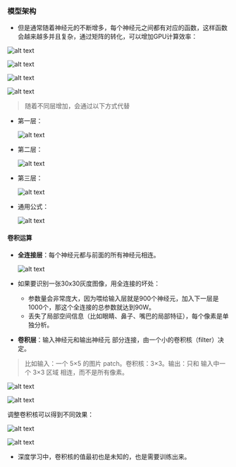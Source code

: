 ### 模型架构
- 但是通常随着神经元的不断增多，每个神经元之间都有对应的函数，这样函数会越来越多并且复杂，通过矩阵的转化，可以增加GPU计算效率：

![alt text](image-20.png)

![alt text](image-19.png)

![alt text](image-21.png)

![alt text](image-22.png)

> 随着不同层增加，会通过以下方式代替
- 第一层：

    ![alt text](image-23.png)

- 第二层：

    ![alt text](image-24.png)

- 第三层：
    
    ![alt text](image-25.png)

- 通用公式：

    ![alt text](image-26.png)

#### 卷积运算
- **全连接层**：每个神经元都与前面的所有神经元相连。
    
    ![alt text](image-27.png)

- 如果要识别一张30x30灰度图像，用全连接的坏处：
    - 参数量会非常庞大，因为喂给输入层就是900个神经元，加入下一层是1000个，那这个全连接的总参数就达到90W。
    - 丢失了局部空间信息（比如眼睛、鼻子、嘴巴的局部特征），每个像素是单独分析。

- **卷积层**：输入神经元和输出神经元 部分连接，由一个小的卷积核（filter）决定。
> 比如输入：一个 5×5 的图片 patch。卷积核：3×3。输出：只和 输入中一个 3×3 区域 相连，而不是所有像素。

![alt text](image-32.png)

![alt text](image-28.png)

调整卷积核可以得到不同效果：

![alt text](image-29.png)

![alt text](image-30.png)

- 深度学习中，卷积核的值最初也是未知的，也是需要训练出来。